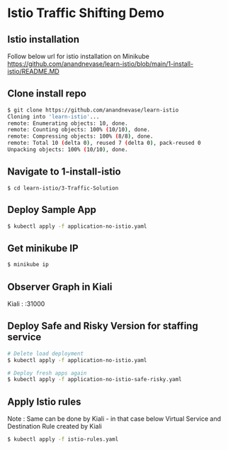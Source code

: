 # Istio Traffic Shifting Demo

## Istio installation
Follow below url for istio installation on Minikube
https://github.com/anandnevase/learn-istio/blob/main/1-install-istio/README.MD 


## Clone install repo

```bash
$ git clone https://github.com/anandnevase/learn-istio
Cloning into 'learn-istio'...
remote: Enumerating objects: 10, done.
remote: Counting objects: 100% (10/10), done.
remote: Compressing objects: 100% (8/8), done.
remote: Total 10 (delta 0), reused 7 (delta 0), pack-reused 0
Unpacking objects: 100% (10/10), done.
```

## Navigate to 1-install-istio
```
$ cd learn-istio/3-Traffic-Solution
```

## Deploy Sample App
```bash
$ kubectl apply -f application-no-istio.yaml
```

## Get minikube IP
```bash
$ minikube ip
```

## Observer Graph in Kiali
  Kiali     :   <minikube-ip>:31000

## Deploy Safe and Risky Version for staffing service
```bash
# Delete load deployment
$ kubectl apply -f application-no-istio.yaml

# Deploy fresh apps again
$ kubectl apply -f application-no-istio-safe-risky.yaml
```

## Apply Istio  rules 
Note : Same can be done by Kiali - in that case below Virtual Service and Destination Rule created by Kiali

```bash
$ kubectl apply -f istio-rules.yaml
```
